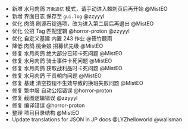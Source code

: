 - 新增 水月肉鸽 `万象追忆` 模式，请手动进入棘刺页后再开始 @MistEO
- 新增 界面日志 保存至 `gui.log` @zzyyyl
- 优化 肉鸽 刷源石锭选项，改为进入第二层后再退出 @MistEO
- 优化 公招 Tag 匹配逻辑 @horror-proton @zzyyyl
- 优化 自定义基建 内置 243 作业 @筱竹聽雨
- 降低 肉鸽 桃金娘 招募优先级 @MistEO
- 修复 水月肉鸽 绝大部分已知卡死问题 @MistEO
- 修复 水月肉鸽 骑士事件卡死问题 @MistEO
- 修复 水月肉鸽 获取战利品时卡死问题 @MistEO
- 修复 水月肉鸽 干员朝向问题 @MistEO
- 修复 基建 清空按钮不生效导致的换班失败问题 @MistEO
- 修复 繁中服 自动公招错误 @horror-proton
- 修复 截图逻辑错误 @zzyyyl
- 修复 编译错误 @horror-proton
- 整理 项目目录结构 @MistEO
- Update translations for JSON in JP docs @LYZhelloworld @wallsman
